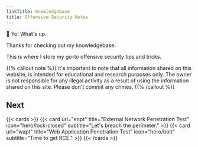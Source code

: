 ```yaml
---
linkTitle: Knowledgebase
title: Offensive Security Notes
---
```


👋 Yo! What's up.

Thanks for checking out my knowledgebase.

This is where I store my go-to offensive security tips and tricks. 

{{% callout note %}}
it's important to note that all information shared on this website, is intended for educational and research purposes only. The owner is not responsible for any illegal activity as a result of using the information shared on this site. Please don't commit any crimes. 
{{% /callout %}}

## Next

{{< cards >}}
  {{< card url="enpt" title="External Network Penetration Test" icon="hero/lock-closed" subtitle="Let's breach the perimeter." >}}
  {{< card url="wapt" title="Web Application Penetration Test" icon="hero/bolt" subtitle="Time to get RCE." >}}
{{< /cards >}}
